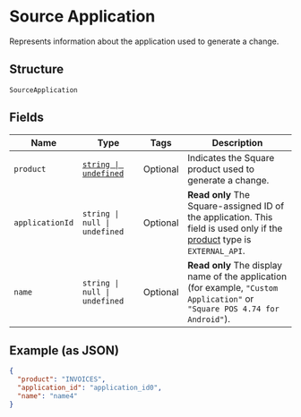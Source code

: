 
# Source Application

Represents information about the application used to generate a change.

## Structure

`SourceApplication`

## Fields

| Name | Type | Tags | Description |
|  --- | --- | --- | --- |
| `product` | [`string \| undefined`](../models/product.md) | Optional | Indicates the Square product used to generate a change. |
| `applicationId` | `string \| null \| undefined` | Optional | __Read only__ The Square-assigned ID of the application. This field is used only if the<br/>[product](entity:Product) type is `EXTERNAL_API`. |
| `name` | `string \| null \| undefined` | Optional | __Read only__ The display name of the application<br/>(for example, `"Custom Application"` or `"Square POS 4.74 for Android"`). |

## Example (as JSON)

```json
{
  "product": "INVOICES",
  "application_id": "application_id0",
  "name": "name4"
}
```

